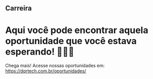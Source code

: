 ## Carreira
# Aqui você pode encontrar aquela oportunidade que você estava esperando! 🧡🖤🤍

Chega mais!
Acesse nossas oportunidades em: https://dqrtech.com.br/oportunidades/
